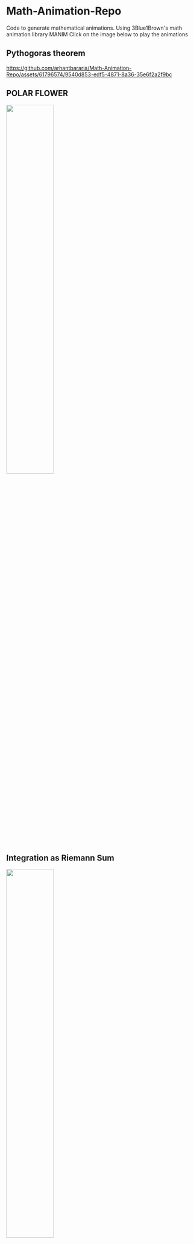 # Math-Animation-Repo
Code to generate mathematical animations.  Using 3Blue1Brown's math animation library MANIM
Click on the image below to play the animations

## Pythogoras theorem


https://github.com/arhantbararia/Math-Animation-Repo/assets/61796574/9540d853-edf5-4871-8a36-35e6f2a2f9bc



## POLAR FLOWER
[<img src="https://i.ytimg.com/vi/LGsTR4n94ds/hqdefault.jpg" width="50%">](https://www.youtube.com/watch?v=LGsTR4n94ds "Polar Flower")


## Integration as Riemann Sum

[<img src="https://i.ytimg.com/vi/uQ3EwlAmZZg/hqdefault.jpg" width="50%">](https://www.youtube.com/watch?v=LGsTR4n94ds "Polar Flower")
